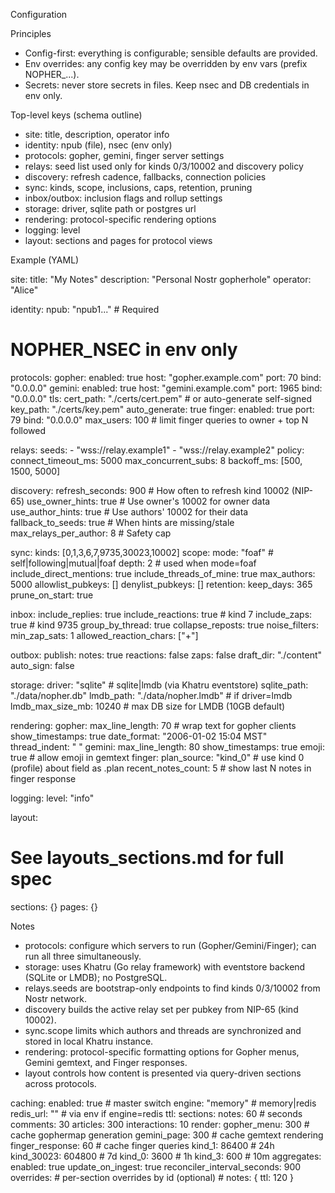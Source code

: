Configuration

Principles
- Config-first: everything is configurable; sensible defaults are provided.
- Env overrides: any config key may be overridden by env vars (prefix NOPHER_...).
- Secrets: never store secrets in files. Keep nsec and DB credentials in env only.

Top-level keys (schema outline)
- site: title, description, operator info
- identity: npub (file), nsec (env only)
- protocols: gopher, gemini, finger server settings
- relays: seed list used only for kinds 0/3/10002 and discovery policy
- discovery: refresh cadence, fallbacks, connection policies
- sync: kinds, scope, inclusions, caps, retention, pruning
- inbox/outbox: inclusion flags and rollup settings
- storage: driver, sqlite path or postgres url
- rendering: protocol-specific rendering options
- logging: level
- layout: sections and pages for protocol views

Example (YAML)

site:
  title: "My Notes"
  description: "Personal Nostr gopherhole"
  operator: "Alice"

identity:
  npub: "npub1..."           # Required
  # NOPHER_NSEC in env only

protocols:
  gopher:
    enabled: true
    host: "gopher.example.com"
    port: 70
    bind: "0.0.0.0"
  gemini:
    enabled: true
    host: "gemini.example.com"
    port: 1965
    bind: "0.0.0.0"
    tls:
      cert_path: "./certs/cert.pem"  # or auto-generate self-signed
      key_path: "./certs/key.pem"
      auto_generate: true
  finger:
    enabled: true
    port: 79
    bind: "0.0.0.0"
    max_users: 100               # limit finger queries to owner + top N followed

relays:
  seeds:
    - "wss://relay.example1"
    - "wss://relay.example2"
  policy:
    connect_timeout_ms: 5000
    max_concurrent_subs: 8
    backoff_ms: [500, 1500, 5000]

discovery:
  refresh_seconds: 900        # How often to refresh kind 10002 (NIP-65)
  use_owner_hints: true       # Use owner's 10002 for owner data
  use_author_hints: true      # Use authors' 10002 for their data
  fallback_to_seeds: true     # When hints are missing/stale
  max_relays_per_author: 8    # Safety cap

sync:
  kinds: [0,1,3,6,7,9735,30023,10002]
  scope:
    mode: "foaf"             # self|following|mutual|foaf
    depth: 2                  # used when mode=foaf
    include_direct_mentions: true
    include_threads_of_mine: true
    max_authors: 5000
    allowlist_pubkeys: []
    denylist_pubkeys: []
  retention:
    keep_days: 365
    prune_on_start: true

inbox:
  include_replies: true
  include_reactions: true     # kind 7
  include_zaps: true          # kind 9735
  group_by_thread: true
  collapse_reposts: true
  noise_filters:
    min_zap_sats: 1
    allowed_reaction_chars: ["+"]

outbox:
  publish:
    notes: true
    reactions: false
    zaps: false
  draft_dir: "./content"
  auto_sign: false

storage:
  driver: "sqlite"           # sqlite|lmdb (via Khatru eventstore)
  sqlite_path: "./data/nopher.db"
  lmdb_path: "./data/nopher.lmdb"  # if driver=lmdb
  lmdb_max_size_mb: 10240    # max DB size for LMDB (10GB default)

rendering:
  gopher:
    max_line_length: 70        # wrap text for gopher clients
    show_timestamps: true
    date_format: "2006-01-02 15:04 MST"
    thread_indent: "  "
  gemini:
    max_line_length: 80
    show_timestamps: true
    emoji: true                # allow emoji in gemtext
  finger:
    plan_source: "kind_0"      # use kind 0 (profile) about field as .plan
    recent_notes_count: 5      # show last N notes in finger response

logging:
  level: "info"

layout:
  # See layouts_sections.md for full spec
  sections: {}
  pages: {}

Notes
- protocols: configure which servers to run (Gopher/Gemini/Finger); can run all three simultaneously.
- storage: uses Khatru (Go relay framework) with eventstore backend (SQLite or LMDB); no PostgreSQL.
- relays.seeds are bootstrap-only endpoints to find kinds 0/3/10002 from Nostr network.
- discovery builds the active relay set per pubkey from NIP-65 (kind 10002).
- sync.scope limits which authors and threads are synchronized and stored in local Khatru instance.
- rendering: protocol-specific formatting options for Gopher menus, Gemini gemtext, and Finger responses.
- layout controls how content is presented via query-driven sections across protocols.

caching:
  enabled: true                 # master switch
  engine: "memory"             # memory|redis
  redis_url: ""               # via env if engine=redis
  ttl:
    sections:
      notes: 60                 # seconds
      comments: 30
      articles: 300
      interactions: 10
    render:
      gopher_menu: 300          # cache gophermap generation
      gemini_page: 300          # cache gemtext rendering
      finger_response: 60       # cache finger queries
      kind_1: 86400             # 24h
      kind_30023: 604800        # 7d
      kind_0: 3600              # 1h
      kind_3: 600               # 10m
  aggregates:
    enabled: true
    update_on_ingest: true
    reconciler_interval_seconds: 900
  overrides:
    # per-section overrides by id (optional)
    # notes: { ttl: 120 }

